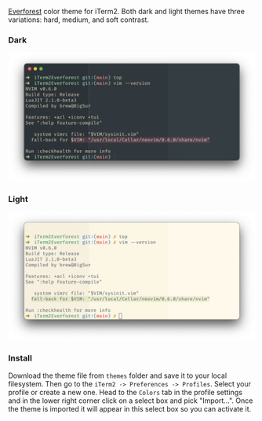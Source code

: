 [Everforest](https://github.com/sainnhe/everforest) color theme for iTerm2. Both dark and light themes have three variations: hard, medium, and soft contrast.

### Dark
![Dark theme](images/dark.png)

### Light 
![Light](images/light.png)

### Install
Download the theme file from `themes` folder and save it to your local filesystem. Then go to the `iTerm2 -> Preferences -> Profiles`. Select your profile or create a new one. Head to the `Colors` tab in the profile settings and in the lower right corner click on a select box and pick "Import...". Once the theme is imported it will appear in this select box so you can activate it.
